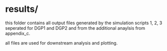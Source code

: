 # results/

this folder contains all output files generated by the simulation scripts 1, 2, 3 seperated for DGP1 and DGP2 and from the additional anaylsis from appendix_c.

all files are used for downstream analysis and plotting.


